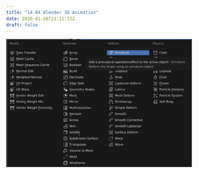 ```yaml
---
title: "14.04 Blender 3D Animation"
date: 2020-01-26T23:11:13Z
draft: false
---
```


[![Blender Armature Modifier](2023-blender-armature-modifier.png)](2023-blender-armature-modifier.png)
